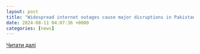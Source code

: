 ```yaml
---
layout: post
title: "Widespread internet outages cause major disruptions in Pakistan - Global Village Space"
date: 2024-08-11 04:07:36 +0000
categories: [news]
---
```


[Читати далі](https://www.globalvillagespace.com/widespread-internet-outages-cause-major-disruptions-in-pakistan/)
